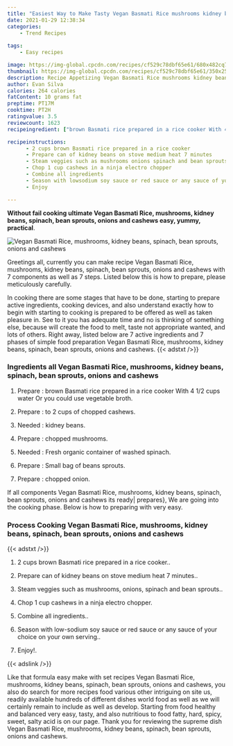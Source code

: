 ```yaml
---
title: "Easiest Way to Make Tasty Vegan Basmati Rice mushrooms kidney beans spinach bean sprouts onions and cashews"
date: 2021-01-29 12:38:34
categories:
    - Trend Recipes
    
tags:
    - Easy recipes

image: https://img-global.cpcdn.com/recipes/cf529c78dbf65e61/680x482cq70/vegan-basmati-rice-mushrooms-kidney-beans-spinach-bean-sprouts-onions-and-cashews-recipe-main-photo.jpg
thumbnail: https://img-global.cpcdn.com/recipes/cf529c78dbf65e61/350x250cq70/vegan-basmati-rice-mushrooms-kidney-beans-spinach-bean-sprouts-onions-and-cashews-recipe-main-photo.jpg
description: Recipe Appetizing Vegan Basmati Rice mushrooms kidney beans spinach bean sprouts onions and cashews with 7 ingredients and 7 stages of easy cooking.
author: Evan Silva
calories: 264 calories
fatContent: 10 grams fat
preptime: PT17M
cooktime: PT2H
ratingvalue: 3.5
reviewcount: 1623
recipeingredient: ["brown Basmati rice prepared in a rice cooker With 4 12 cups water Or you could use vegetable broth", "to 2 cups of chopped cashews", "kidney beans", "chopped mushrooms", "Fresh organic container of washed spinach", "Small bag of beans sprouts", "chopped onion"]

recipeinstructions: 
      - 2 cups brown Basmati rice prepared in a rice cooker 
      - Prepare can of kidney beans on stove medium heat 7 minutes 
      - Steam veggies such as mushrooms onions spinach and bean sprouts 
      - Chop 1 cup cashews in a ninja electro chopper 
      - Combine all ingredients 
      - Season with lowsodium soy sauce or red sauce or any sauce of your choice on your own serving 
      - Enjoy

---
```




**Without fail cooking ultimate Vegan Basmati Rice, mushrooms, kidney beans, spinach, bean sprouts, onions and cashews easy, yummy, practical**. 


![Vegan Basmati Rice, mushrooms, kidney beans, spinach, bean sprouts, onions and cashews](https://img-global.cpcdn.com/recipes/cf529c78dbf65e61/680x482cq70/vegan-basmati-rice-mushrooms-kidney-beans-spinach-bean-sprouts-onions-and-cashews-recipe-main-photo.jpg "Vegan Basmati Rice, mushrooms, kidney beans, spinach, bean sprouts, onions and cashews")




Greetings all, currently you can make recipe Vegan Basmati Rice, mushrooms, kidney beans, spinach, bean sprouts, onions and cashews with 7 components as well as 7 steps. Listed below this is how to prepare, please meticulously carefully.

In cooking there are some stages that have to be done, starting to prepare active ingredients, cooking devices, and also understand exactly how to begin with starting to cooking is prepared to be offered as well as taken pleasure in. See to it you has adequate time and no is thinking of something else, because will create the food to melt, taste not appropriate wanted, and lots of others. Right away, listed below are 7 active ingredients and 7 phases of simple food preparation Vegan Basmati Rice, mushrooms, kidney beans, spinach, bean sprouts, onions and cashews.
{{< adstxt />}}

### Ingredients all Vegan Basmati Rice, mushrooms, kidney beans, spinach, bean sprouts, onions and cashews


1. Prepare  : brown Basmati rice prepared in a rice cooker With 4 1/2 cups water Or you could use vegetable broth.

1. Prepare  : to 2 cups of chopped cashews.

1. Needed  : kidney beans.

1. Prepare  : chopped mushrooms.

1. Needed  : Fresh organic container of washed spinach.

1. Prepare  : Small bag of beans sprouts.

1. Prepare  : chopped onion.



If all components Vegan Basmati Rice, mushrooms, kidney beans, spinach, bean sprouts, onions and cashews its ready| prepares}, We are going into the cooking phase. Below is how to preparing with very easy.

### Process Cooking Vegan Basmati Rice, mushrooms, kidney beans, spinach, bean sprouts, onions and cashews

{{< adstxt />}}


1. 2 cups brown Basmati rice prepared in a rice cooker..



1. Prepare can of kidney beans on stove medium heat 7 minutes..



1. Steam veggies such as mushrooms, onions, spinach and bean sprouts..



1. Chop 1 cup cashews in a ninja electro chopper.



1. Combine all ingredients..



1. Season with low-sodium soy sauce or red sauce or any sauce of your choice on your own serving..



1. Enjoy!.





{{< adslink />}}

Like that formula easy make with set recipes Vegan Basmati Rice, mushrooms, kidney beans, spinach, bean sprouts, onions and cashews, you also do search for more recipes food various other intriguing on site us, readily available hundreds of different dishes world food as well as we will certainly remain to include as well as develop. Starting from food healthy and balanced very easy, tasty, and also nutritious to food fatty, hard, spicy, sweet, salty acid is on our page. Thank you for reviewing the supreme dish Vegan Basmati Rice, mushrooms, kidney beans, spinach, bean sprouts, onions and cashews.
